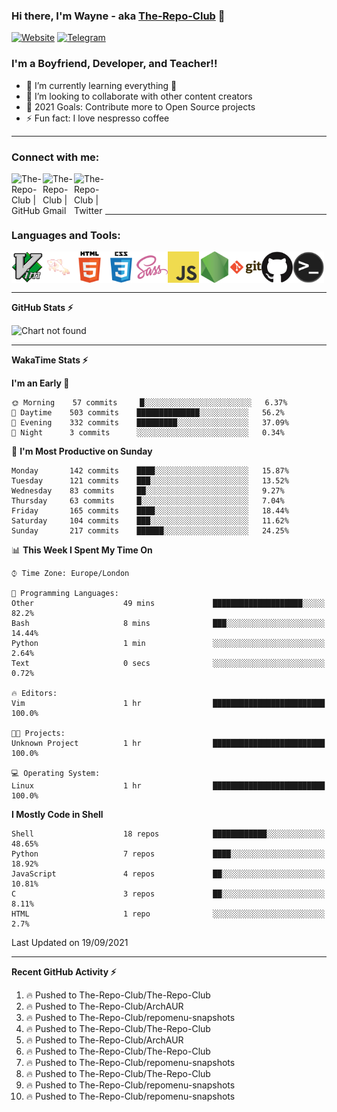 ### Hi there, I'm Wayne - aka [The-Repo-Club][website] 👋

[![Website](https://img.shields.io/website?label=github.com/The-Repo-Club/&color=orange&style=flat-square&url=https://github.com/The-Repo-Club/)][website]
[![Telegram](https://img.shields.io/badge/Chat%20on-Telegram-orange.svg?color=orange&logo=telegram&style=flat-square)][telegram]

### I'm a Boyfriend, Developer, and Teacher!!

- 🌱 I’m currently learning everything 🤣
- 👯 I’m looking to collaborate with other content creators
- 🥅 2021 Goals: Contribute more to Open Source projects
- ⚡ Fun fact: I love nespresso coffee

---
### Connect with me:

[<img align="left" alt="The-Repo-Club | GitHub" width="50px" src="https://cdn.jsdelivr.net/npm/simple-icons@v3/icons/github.svg" />][website]
[<img align="left" alt="The-Repo-Club | Gmail" width="50px" src="https://cdn.jsdelivr.net/npm/simple-icons@v3/icons/gmail.svg" />][email]
[<img align="left" alt="The-Repo-Club | Twitter" width="50px" src="https://cdn.jsdelivr.net/npm/simple-icons@v3/icons/telegram.svg" />][telegram]

[website]: https://github.com/The-Repo-Club/
[email]: mailto:wayne6324@gmail.com
[telegram]: https://t.me/TheRepoClub

<br />
<br />
<br />

---
### Languages and Tools:

<img align="left" alt="Vim" width="50px" src="https://raw.githubusercontent.com/github/explore/80688e429a7d4ef2fca1e82350fe8e3517d3494d/topics/vim/vim.png" />
<img align="left" alt="Fish" width="50px" src="https://raw.githubusercontent.com/github/explore/80688e429a7d4ef2fca1e82350fe8e3517d3494d/topics/fish/fish.png" />
<img align="left" alt="HTML5" width="50px" src="https://raw.githubusercontent.com/github/explore/80688e429a7d4ef2fca1e82350fe8e3517d3494d/topics/html/html.png" />
<img align="left" alt="CSS3" width="50px" src="https://raw.githubusercontent.com/github/explore/80688e429a7d4ef2fca1e82350fe8e3517d3494d/topics/css/css.png" />
<img align="left" alt="Sass" width="50px" src="https://raw.githubusercontent.com/github/explore/80688e429a7d4ef2fca1e82350fe8e3517d3494d/topics/sass/sass.png" />
<img align="left" alt="JavaScript" width="50px" src="https://raw.githubusercontent.com/github/explore/80688e429a7d4ef2fca1e82350fe8e3517d3494d/topics/javascript/javascript.png" />
<img align="left" alt="Node.js" width="50px" src="https://raw.githubusercontent.com/github/explore/80688e429a7d4ef2fca1e82350fe8e3517d3494d/topics/nodejs/nodejs.png" />
<img align="left" alt="Git" width="50px" src="https://raw.githubusercontent.com/github/explore/80688e429a7d4ef2fca1e82350fe8e3517d3494d/topics/git/git.png" />
<img align="left" alt="GitHub" width="50px" src="https://raw.githubusercontent.com/github/explore/78df643247d429f6cc873026c0622819ad797942/topics/github/github.png" />
<img align="left" alt="Terminal" width="50px" src="https://raw.githubusercontent.com/github/explore/80688e429a7d4ef2fca1e82350fe8e3517d3494d/topics/terminal/terminal.png" />

<br />
<br />
<br />

---

**GitHub Stats ⚡**

![Chart not found](https://github-readme-stats.vercel.app/api?username=The-Repo-Club&theme=tokyonight&show_icons=true&count_private=true&hide_border=true&include_all_commits=true&custom_title=The-Repo-Club%27s+GitHub+Stats)


---

**WakaTime Stats ⚡**

<!--START_SECTION:waka-->
**I'm an Early 🐤** 

```text
🌞 Morning    57 commits     █░░░░░░░░░░░░░░░░░░░░░░░░   6.37% 
🌆 Daytime    503 commits    ██████████████░░░░░░░░░░░   56.2% 
🌃 Evening    332 commits    █████████░░░░░░░░░░░░░░░░   37.09% 
🌙 Night      3 commits      ░░░░░░░░░░░░░░░░░░░░░░░░░   0.34%

```
📅 **I'm Most Productive on Sunday** 

```text
Monday       142 commits    ████░░░░░░░░░░░░░░░░░░░░░   15.87% 
Tuesday      121 commits    ███░░░░░░░░░░░░░░░░░░░░░░   13.52% 
Wednesday    83 commits     ██░░░░░░░░░░░░░░░░░░░░░░░   9.27% 
Thursday     63 commits     █░░░░░░░░░░░░░░░░░░░░░░░░   7.04% 
Friday       165 commits    ████░░░░░░░░░░░░░░░░░░░░░   18.44% 
Saturday     104 commits    ███░░░░░░░░░░░░░░░░░░░░░░   11.62% 
Sunday       217 commits    ██████░░░░░░░░░░░░░░░░░░░   24.25%

```


📊 **This Week I Spent My Time On** 

```text
⌚︎ Time Zone: Europe/London

💬 Programming Languages: 
Other                    49 mins             ████████████████████░░░░░   82.2% 
Bash                     8 mins              ███░░░░░░░░░░░░░░░░░░░░░░   14.44% 
Python                   1 min               ░░░░░░░░░░░░░░░░░░░░░░░░░   2.64% 
Text                     0 secs              ░░░░░░░░░░░░░░░░░░░░░░░░░   0.72%

🔥 Editors: 
Vim                      1 hr                █████████████████████████   100.0%

🐱‍💻 Projects: 
Unknown Project          1 hr                █████████████████████████   100.0%

💻 Operating System: 
Linux                    1 hr                █████████████████████████   100.0%

```

**I Mostly Code in Shell** 

```text
Shell                    18 repos            ████████████░░░░░░░░░░░░░   48.65% 
Python                   7 repos             ████░░░░░░░░░░░░░░░░░░░░░   18.92% 
JavaScript               4 repos             ██░░░░░░░░░░░░░░░░░░░░░░░   10.81% 
C                        3 repos             ██░░░░░░░░░░░░░░░░░░░░░░░   8.11% 
HTML                     1 repo              ░░░░░░░░░░░░░░░░░░░░░░░░░   2.7%

```



 Last Updated on 19/09/2021
<!--END_SECTION:waka-->

---

**Recent GitHub Activity :zap:**

<!--START_SECTION:activity-->
1. 🔥 Pushed to The-Repo-Club/The-Repo-Club
2. 🔥 Pushed to The-Repo-Club/ArchAUR
3. 🔥 Pushed to The-Repo-Club/repomenu-snapshots
4. 🔥 Pushed to The-Repo-Club/The-Repo-Club
5. 🔥 Pushed to The-Repo-Club/ArchAUR
6. 🔥 Pushed to The-Repo-Club/The-Repo-Club
7. 🔥 Pushed to The-Repo-Club/repomenu-snapshots
8. 🔥 Pushed to The-Repo-Club/The-Repo-Club
9. 🔥 Pushed to The-Repo-Club/repomenu-snapshots
10. 🔥 Pushed to The-Repo-Club/repomenu-snapshots
<!--END_SECTION:activity-->